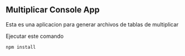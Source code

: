 
## Multiplicar Console App

Esta es una aplicacion para generar archivos de tablas de 
multiplicar

Ejecutar este comando

```
npm install

```
